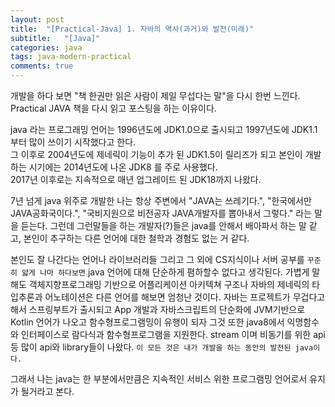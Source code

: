 ```yaml
---
layout: post
title:  "[Practical-Java] 1. 자바의 역사(과거)와 발전(미래)"
subtitle:   "[Java]"
categories: java
tags: java-modern-practical
comments: true
---
```



개발을 하다 보면 "책 한권만 읽은 사람이 제일 무섭다는 말"을 다시 한번 느낀다. Practical JAVA 책을 다시 읽고 포스팅을 하는 이유이다.

java 라는 프로그래밍 언어는 1996년도에 JDK1.0으로 출시되고 1997년도에 JDK1.1부터 많이 쓰이기 시작했다고 한다.  
그 이후로 2004년도에 제네릭이 기능이 추가 된 JDK1.5이 릴리즈가 되고 본인이 개발하는 시기에는 2014년도에 나온 JDK8 를 주로 사용했다.  
2017년 이후로는 지속적으로 매년 업그레이드 된 JDK18까지 나왔다.

7년 넘게 java 위주로 개발한 나는 항상 주변에서 "JAVA는 쓰레기다.", "한국에서만 JAVA공화국이다.", "국비지원으로 비전공자 JAVA개발자를 뽑아내서 그렇다." 라는 말을 듣는다. 그런데 그런말들을 하는 개발자(?)들은 java를 안해서 배아파서 하는 말 같고, 본인이 추구하는 다른 언어에 대한 철학과 경험도 없는 거 같다.

본인도 잘 나간다는 언어나 라이브러리들 그리고 그 외에 CS지식이나 서버 공부를 `꾸준히 얇게 나마 하다보면` java 언어에 대해 단순하게 폄하할수 없다고 생각된다. 가볍게 말해도 객체지향프로그래밍 기반으로 어플리케이션 아키텍쳐 구조나 자바의 제네릭의 타입추론과 어노테이션은 다른 언어를 해보면 엄청난 것이다. 자바는 프로젝트가 무겁다고 해서 스프링부트가 출시되고 App 개발과 자바스크립트의 단순화에 JVM기반으로 Kotlin 언어가 나오고 함수형프로그램밍이 유행이 되자 그것 또한 java8에서 익명함수와 인터페이스로 람다식과 함수형프로그램을 지원한다. stream 이며 비동기를 위한 api 등 많이 api와 library들이 나왔다. `이 모든 것은 내가 개발을 하는 동안의 발전된 java이다.` 

그래서 나는 java는 한 부분에서만큼은 지속적인 서비스 위한 프로그램밍 언어로서 유지가 될거라고 본다.

